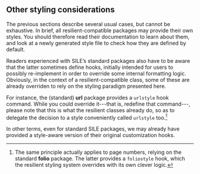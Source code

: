## Other styling considerations

The previous sections describe several usual cases, but cannot be exhaustive.
In brief, all resilient-compatible packages may provide their own styles.
You should therefore read their documentation to learn about them, and look at a newly generated style file to check how they are defined by default.

Readers experienced with SILE’s standard packages also have to be aware that the latter sometimes define hooks, initially intended for users to possibly re-implement in order to override some internal formatting logic. Obviously, in the context of a resilient-compatible class, some of these are already overriden to rely on the styling paradigm presented here.

For instance, the (standard) **url** package provides a `urlstyle` hook command. While you could override it---that is, redefine that command---, please note that this is what the resilient classes already do, so as to delegate the decision to a style conveniently called `urlstyle` too.[^other-sile-hooks]

[^other-sile-hooks]: The same principle actually applies to page numbers, relying on the standard **folio** package. The latter provides a `foliostyle` hook, which the resilient styling system overrides with its own clever logic.

In other terms, even for standard SILE packages, we may already have provided a style-aware version of their original customization hooks.
